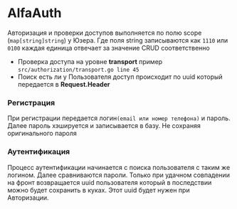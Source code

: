 # AlfaAuth
Авторизация и проверки доступов выполняется по полю scope (```map[string]string```) у Юзера.
Где поля string записываются как ```1110``` или ```0100``` каждая единица отвечает за значение CRUD соответственно
- Проверка доступа на уровне **transport** пример ```src/authorization/transport.go line 45```
- Поиск есть ли у Пользователя доступ происходит по uuid который передается в **Request.Header**

###  Регистрация 
При регистрации передается логин```(email или номер телефона)``` и пароль. Далее пароль хэшируется и записывается в базу. Не сохраняя оригинального пароля

###  Аутентификация 
Процесс аутентификации начинается с поиска пользователя с таким же логином. Далее сравниваются пароли. Только при удачном совпадении на фронт возвращается uuid пользователя который в последствии можно будет сохранить в куках.
Этот uuid будет нужен при Авторизации.